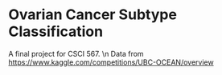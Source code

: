 # Ovarian Cancer Subtype Classification
A final project for CSCI 567. \n
Data from https://www.kaggle.com/competitions/UBC-OCEAN/overview
